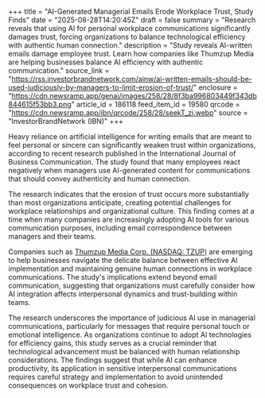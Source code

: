 +++
title = "AI-Generated Managerial Emails Erode Workplace Trust, Study Finds"
date = "2025-08-28T14:20:45Z"
draft = false
summary = "Research reveals that using AI for personal workplace communications significantly damages trust, forcing organizations to balance technological efficiency with authentic human connection."
description = "Study reveals AI-written emails damage employee trust. Learn how companies like Thumzup Media are helping businesses balance AI efficiency with authentic communication."
source_link = "https://rss.investorbrandnetwork.com/ainw/ai-written-emails-should-be-used-judiciously-by-managers-to-limit-erosion-of-trust/"
enclosure = "https://cdn.newsramp.app/genai/images/258/28/8f3ba996803449f343db844615f53bb3.png"
article_id = 186118
feed_item_id = 19580
qrcode = "https://cdn.newsramp.app/ibn/qrcode/258/28/seekT_zi.webp"
source = "InvestorBrandNetwork (IBN)"
+++

<p>Heavy reliance on artificial intelligence for writing emails that are meant to feel personal or sincere can significantly weaken trust within organizations, according to recent research published in the International Journal of Business Communication. The study found that many employees react negatively when managers use AI-generated content for communications that should convey authenticity and human connection.</p><p>The research indicates that the erosion of trust occurs more substantially than most organizations anticipate, creating potential challenges for workplace relationships and organizational culture. This finding comes at a time when many companies are increasingly adopting AI tools for various communication purposes, including email correspondence between managers and their teams.</p><p>Companies such as <a href="https://www.thumzup.com" rel="nofollow" target="_blank">Thumzup Media Corp. (NASDAQ: TZUP)</a> are emerging to help businesses navigate the delicate balance between effective AI implementation and maintaining genuine human connections in workplace communications. The study's implications extend beyond email communication, suggesting that organizations must carefully consider how AI integration affects interpersonal dynamics and trust-building within teams.</p><p>The research underscores the importance of judicious AI use in managerial communications, particularly for messages that require personal touch or emotional intelligence. As organizations continue to adopt AI technologies for efficiency gains, this study serves as a crucial reminder that technological advancement must be balanced with human relationship considerations. The findings suggest that while AI can enhance productivity, its application in sensitive interpersonal communications requires careful strategy and implementation to avoid unintended consequences on workplace trust and cohesion.</p>